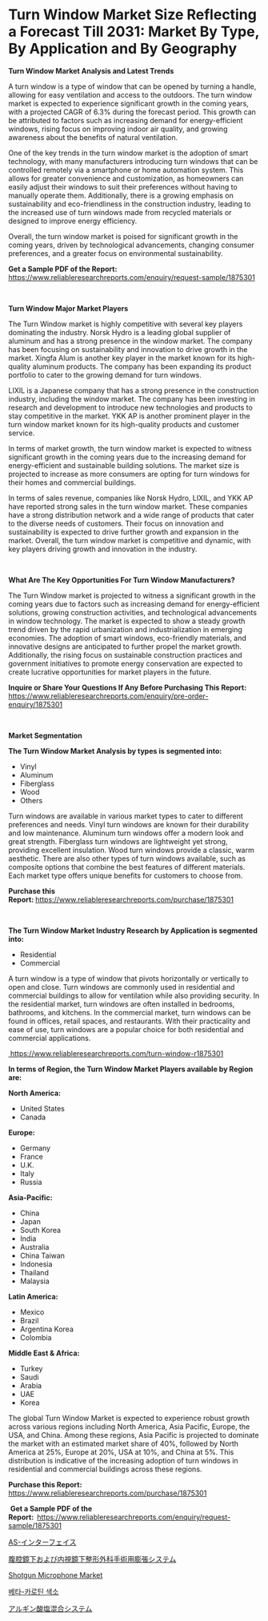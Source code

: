 <p><h1>Turn Window Market Size Reflecting a Forecast Till 2031: Market By Type, By Application and By Geography</h1></p><p><strong>Turn Window Market Analysis and Latest Trends</strong></p>
<p><p>A turn window is a type of window that can be opened by turning a handle, allowing for easy ventilation and access to the outdoors. The turn window market is expected to experience significant growth in the coming years, with a projected CAGR of 6.3% during the forecast period. This growth can be attributed to factors such as increasing demand for energy-efficient windows, rising focus on improving indoor air quality, and growing awareness about the benefits of natural ventilation.</p><p>One of the key trends in the turn window market is the adoption of smart technology, with many manufacturers introducing turn windows that can be controlled remotely via a smartphone or home automation system. This allows for greater convenience and customization, as homeowners can easily adjust their windows to suit their preferences without having to manually operate them. Additionally, there is a growing emphasis on sustainability and eco-friendliness in the construction industry, leading to the increased use of turn windows made from recycled materials or designed to improve energy efficiency.</p><p>Overall, the turn window market is poised for significant growth in the coming years, driven by technological advancements, changing consumer preferences, and a greater focus on environmental sustainability.</p></p>
<p><strong>Get a Sample PDF of the Report:&nbsp;</strong> <a href="https://www.reliableresearchreports.com/enquiry/request-sample/1875301">https://www.reliableresearchreports.com/enquiry/request-sample/1875301</a></p>
<p>&nbsp;</p>
<p><strong>Turn Window Major Market Players</strong></p>
<p><p>The Turn Window market is highly competitive with several key players dominating the industry. Norsk Hydro is a leading global supplier of aluminum and has a strong presence in the window market. The company has been focusing on sustainability and innovation to drive growth in the market. Xingfa Alum is another key player in the market known for its high-quality aluminum products. The company has been expanding its product portfolio to cater to the growing demand for turn windows.</p><p>LIXIL is a Japanese company that has a strong presence in the construction industry, including the window market. The company has been investing in research and development to introduce new technologies and products to stay competitive in the market. YKK AP is another prominent player in the turn window market known for its high-quality products and customer service.</p><p>In terms of market growth, the turn window market is expected to witness significant growth in the coming years due to the increasing demand for energy-efficient and sustainable building solutions. The market size is projected to increase as more consumers are opting for turn windows for their homes and commercial buildings.</p><p>In terms of sales revenue, companies like Norsk Hydro, LIXIL, and YKK AP have reported strong sales in the turn window market. These companies have a strong distribution network and a wide range of products that cater to the diverse needs of customers. Their focus on innovation and sustainability is expected to drive further growth and expansion in the market. Overall, the turn window market is competitive and dynamic, with key players driving growth and innovation in the industry.</p></p>
<p>&nbsp;</p>
<p><strong>What Are The Key Opportunities For Turn Window Manufacturers?</strong></p>
<p><p>The Turn Window market is projected to witness a significant growth in the coming years due to factors such as increasing demand for energy-efficient solutions, growing construction activities, and technological advancements in window technology. The market is expected to show a steady growth trend driven by the rapid urbanization and industrialization in emerging economies. The adoption of smart windows, eco-friendly materials, and innovative designs are anticipated to further propel the market growth. Additionally, the rising focus on sustainable construction practices and government initiatives to promote energy conservation are expected to create lucrative opportunities for market players in the future.</p></p>
<p><strong>Inquire or Share Your Questions If Any Before Purchasing This Report:</strong> <a href="https://www.reliableresearchreports.com/enquiry/pre-order-enquiry/1875301">https://www.reliableresearchreports.com/enquiry/pre-order-enquiry/1875301</a></p>
<p>&nbsp;</p>
<p><strong>Market Segmentation</strong></p>
<p><strong>The Turn Window Market Analysis by types is segmented into:</strong></p>
<p><ul><li>Vinyl</li><li>Aluminum</li><li>Fiberglass</li><li>Wood</li><li>Others</li></ul></p>
<p><p>Turn windows are available in various market types to cater to different preferences and needs. Vinyl turn windows are known for their durability and low maintenance. Aluminum turn windows offer a modern look and great strength. Fiberglass turn windows are lightweight yet strong, providing excellent insulation. Wood turn windows provide a classic, warm aesthetic. There are also other types of turn windows available, such as composite options that combine the best features of different materials. Each market type offers unique benefits for customers to choose from.</p></p>
<p><strong>Purchase this Report:&nbsp;</strong><a href="https://www.reliableresearchreports.com/purchase/1875301">https://www.reliableresearchreports.com/purchase/1875301</a></p>
<p>&nbsp;</p>
<p><strong>The Turn Window Market Industry Research by Application is segmented into:</strong></p>
<p><ul><li>Residential</li><li>Commercial</li></ul></p>
<p><p>A turn window is a type of window that pivots horizontally or vertically to open and close. Turn windows are commonly used in residential and commercial buildings to allow for ventilation while also providing security. In the residential market, turn windows are often installed in bedrooms, bathrooms, and kitchens. In the commercial market, turn windows can be found in offices, retail spaces, and restaurants. With their practicality and ease of use, turn windows are a popular choice for both residential and commercial applications.</p></p>
<p><a href="https://www.reliableresearchreports.com/turn-window-r1875301">&nbsp;https://www.reliableresearchreports.com/turn-window-r1875301</a></p>
<p><strong>In terms of Region, the Turn Window Market Players available by Region are:</strong></p>
<p>
    <p> <strong> North America: </strong>
        <ul>
            <li>United States</li>
            <li>Canada</li>
        </ul>
        </p> 
    <p> <strong> Europe: </strong>
        <ul>
            <li>Germany</li>
            <li>France</li>
            <li>U.K.</li>
            <li>Italy</li>
            <li>Russia</li>
        </ul>
        </p> 
    <p> <strong> Asia-Pacific: </strong>
        <ul>
            <li>China</li>
            <li>Japan</li>
            <li>South Korea</li>
            <li>India</li>
            <li>Australia</li>
            <li>China Taiwan</li>
            <li>Indonesia</li>
            <li>Thailand</li>
            <li>Malaysia</li>
        </ul>
        </p> 
    <p> <strong> Latin America: </strong>
        <ul>
            <li>Mexico</li>
            <li>Brazil</li>
            <li>Argentina Korea</li>
            <li>Colombia</li>
        </ul>
        </p> 
    <p> <strong> Middle East & Africa: </strong>
        <ul>
            <li>Turkey</li>
            <li>Saudi</li>
            <li>Arabia</li>
            <li>UAE</li>
            <li>Korea</li>
        </ul>
    </p>
    </p>
<p><p>The global Turn Window Market is expected to experience robust growth across various regions including North America, Asia Pacific, Europe, the USA, and China. Among these regions, Asia Pacific is projected to dominate the market with an estimated market share of 40%, followed by North America at 25%, Europe at 20%, USA at 10%, and China at 5%. This distribution is indicative of the increasing adoption of turn windows in residential and commercial buildings across these regions.</p></p>
<p><strong>Purchase this Report: </strong><a href="https://www.reliableresearchreports.com/purchase/1875301">https://www.reliableresearchreports.com/purchase/1875301</a></p>
<p>&nbsp;<strong>Get a Sample PDF of the Report:&nbsp;&nbsp;</strong><a href="https://www.reliableresearchreports.com/enquiry/request-sample/1875301">https://www.reliableresearchreports.com/enquiry/request-sample/1875301</a></p>
<p><strong></strong></p>
<p><p><a href="https://medium.com/@chelsealowe1964/%E3%82%B0%E3%83%AD%E3%83%BC%E3%83%90%E3%83%ABas-interface%E5%B8%82%E5%A0%B4%E3%81%AE%E7%8A%B6%E6%B3%81-2024%E5%B9%B4-2031%E5%B9%B4-%E3%81%8A%E3%82%88%E3%81%B3%E5%9C%B0%E5%9F%9F%E5%88%A5-%E8%A3%BD%E5%93%81%E5%88%A5-%E3%82%A8%E3%83%B3%E3%83%89%E3%83%A6%E3%83%BC%E3%82%B9%E5%88%A5%E3%81%AE%E4%BA%88%E6%B8%AC-7cbd38478b53">AS-インターフェイス</a></p><p><a href="https://github.com/decker5351/Market-Research-Report-List-1/blob/main/3079769144397.md">腹腔鏡下および内視鏡下整形外科手術用膨張システム</a></p><p><a href="https://github.com/thuyvuongpk111/Market-Research-Report-List-1/blob/main/shotgun-microphone-market.md">Shotgun Microphone Market</a></p><p><a href="https://medium.com/@earleciamcneil2024/2024%EB%85%84%EB%B6%80%ED%84%B0-2031%EB%85%84%EA%B9%8C%EC%A7%80%EC%9D%98-%EB%B2%A0%ED%83%80%EC%B9%B4%EB%A1%9C%ED%85%90-%EC%83%89%EC%86%8C-%EC%8B%9C%EC%9E%A5-%EC%A0%90%EC%9C%A0%EC%9C%A8-%EB%B0%8F-%EA%B2%BD%EC%9F%81-%ED%99%98%EA%B2%BD%EC%97%90-%EB%8C%80%ED%95%9C-%ED%86%B5%EC%B0%B0%EB%A0%A5-b6338fe9c547">베타-카로틴 색소</a></p><p><a href="https://github.com/tubbs463/Market-Research-Report-List-1/blob/main/2016555144398.md">アルギン酸塩混合システム</a></p></p>